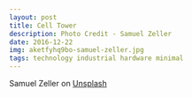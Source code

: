 ```yaml
---
layout: post
title: Cell Tower
description: Photo Credit - Samuel Zeller
date: 2016-12-22
img: aketfyhq9bo-samuel-zeller.jpg
tags: technology industrial hardware minimal
---
```


Samuel Zeller on [Unsplash](https://unsplash.com/photos/aKetFyhQ9bo)

